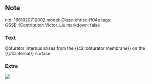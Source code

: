 ## Note
nid: 1661020710002
model: Cloze-chrisc-ff04e
tags: GSSE::!Contributor::Victor_Liu
markdown: false

### Text
Obturator internus arises from the {{c2::obturator membrane}} on the {{c1::internal}} surface.

### Extra
<img src="paste-bba35397f58dc60ff44cd5a16392f7c2bd433f26.jpg">
